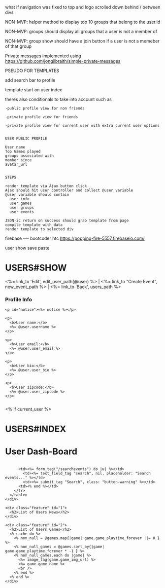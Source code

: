 what if navigation was fixed to top and logo scrolled down behind / between divs 








NON-MVP: helper method to display top 10 groups that belong to the user.id

NON-MVP: groups should display all groups that a user is not a member of

NON-MVP: group show should have a join button if a user is not a memeber of that group


Private messages implemented using 
https://github.com/jongilbraith/simple-private-messages







PSEUDO FOR TEMPLATES

add search bar to profile


template start on user index





theres also conditionals to take into account
such as 
	
	-public profile view for non friends
	
	-private profile view for friends

	-private profile view for current user with extra current user options

    
    USER PUBLIC PROFILE

    User name
    Top Games played
    groups associated with
    member since
    avatar_url


    STEPS

    render template via Ajax button click
    Ajax should hit user controller and collect @user variable
    @user variable should contain 
      user info
      user games
      user groups
      user events

    JSON-ic return on success should grab template from page
    compile template with data
    render template to selected div








firebase --- bootcoder htc
https://popping-fire-5557.firebaseio.com/

























user show save paste


<h1 class="title">USERS#SHOW</h1>
<div class="body" style="overflow-y: scroll; height: 400px;">

  <div class="nav-options">
    <%= link_to 'Edit', edit_user_path(@user) %> |
    <%= link_to "Create Event", new_event_path %> |
    <%= link_to 'Back', users_path %> 
  </div>
  <div class="old-profile">
  <div class="feature" id="1">
    <h3>Profile Info</h3>

    <p id="notice"><%= notice %></p>

    <p>
      <b>User name:</b>
      <%= @user.username %>
    </p>

    <p>
      <b>User email:</b>
      <%= @user.user_email %>
    </p>

    <p>
      <b>User bio:</b>
      <%= @user.user_bio %>
    </p>

    <p>
      <b>User zipcode:</b>
      <%= @user.user_zipcode %>
    </p>


    <%= link_to image_tag("http://cdn.steamcommunity.com/public/images/signinthroughsteam/sits_large_noborder.png"), '/auth/steam' %>
  </div>

  <div class="feature" id="2">
    <h2>USERS GAMES</h2>
    <% cache do %>
      <% @games.each do |game| %>
        <div class="one-third column feature">
        <%= link_to image_tag(game.game_img_url), game_path(game) %>
          <p><%= game.game_name %></p>
          <!-- <p>Lorem ipsum dolor sit amet...</p> -->
        </div>
      <% end %>
    <% end %>
  
  </div>
</div>

  <div class="feature" id="3">
    <h2>USERS GROUPS</h2>
    <%= render partial: '/groups/show_groups' %>
  </div>
  <div class="nav-options">
    <%= link_to 'Edit', edit_user_path(@user) %> |
    <%= link_to 'Back', users_path %>
  </div>
</div>









<!-- USER INDEX VIEW -->



<% if current_user %>
  <h1 class="title">USERS#INDEX</h1>
  <h1>User Dash-Board</h1>
  <div class="body" style="overflow-y: scroll; height: 400px;">
    <div class="search-options">
      <table>
        <tr>
          <td><%= form_tag("/searchgames") do |u| %></td>
            <td><%= text_field_tag "search", nil, placeholder: "Search games..." %></td>
            <td><%= submit_tag "Search", class: "button-warning" %></td>
          <td><% end %></td>
          
          <td><%= form_tag("/searchevents") do |u| %></td>
            <td><%= text_field_tag "search", nil, placeholder: "Search events..." %></td>
            <td><%= submit_tag "Search", class: "button-warning" %></td>
          <td><% end %></td>
        </tr>
      </table>
    </div>
    
    <div class="feature" id="1">
      <h2>List of Users News</h2>
    </div>

    <div class="feature" id="2">
      <h2>List of Users Games</h2>
      <% cache do %>
        <% non_null = @games.map{|game| game.game_playtime_forever ||= 0 } %>
        <% non_null_games = @games.sort_by{|game| game.game_playtime_forever * -1 } %>
        <% non_null_games.each do |game| %>
          <%= image_tag(game.game_img_url) %>
          <%= game.game_name %>
          <br />
        <% end %>
      <% end %>
    </div>

    <div class="feature" id="3">
      <h2>User Events</h2>
      <% current_user_events %>
      <% @current_user_events.each do |event| %>
        <h3><%= "#{event.event_name} : #{event.event_date}"%></h3>
        <% end %>
    </div>

    <div class="feature" id="4">
      <h2>USER GROUPS</h2>
      <%= render partial: '/groups/show_groups' %>

    </div>
  </div>

<% else %>

  <h1 class="title">USERS#INDEX SITE INDEX</h1>
  <div class="body" style="overflow-y: scroll; height: 400px;">
    <div class="feature" id="1">
      <h2>About Us</h2>
      <p>
      </p>
    </div>

    <div class="feature" id="2">
      <h2>Feature 1</h2>
    </div>

    <div class="feature" id="3">
      <h2>Feature 2</h2>
    </div>

  </div>

<% end %>












Casual Index BODY




<div class="row">
            <div class="box">
                <div class="col-lg-12 text-center">
                    <div id="carousel-example-generic" class="carousel slide">
                        <!-- Indicators -->
                        <ol class="carousel-indicators hidden-xs">
                            <li data-target="#carousel-example-generic" data-slide-to="0" class="active"></li>
                            <li data-target="#carousel-example-generic" data-slide-to="1"></li>
                            <li data-target="#carousel-example-generic" data-slide-to="2"></li>
                        </ol>

                        <!-- Wrapper for slides -->
                        <div class="carousel-inner">
                            <div class="item active">
                                <img class="img-responsive img-full" src="slide-1.jpg" alt="">
                            </div>
                            <div class="item">
                                <img class="img-responsive img-full" src="img/slide-2.jpg" alt="">
                            </div>
                            <div class="item">
                                <img class="img-responsive img-full" src="img/slide-3.jpg" alt="">
                            </div>
                        </div>

                        <!-- Controls -->
                        <a class="left carousel-control" href="#carousel-example-generic" data-slide="prev">
                            <span class="icon-prev"></span>
                        </a>
                        <a class="right carousel-control" href="#carousel-example-generic" data-slide="next">
                            <span class="icon-next"></span>
                        </a>
                    </div>
                    <h2>
                        <small>Welcome to</small>
                    </h2>
                    <h1>
                        <span class="brand-name">Business Casual</span>
                    </h1>
                    <hr class="tagline-divider">
                    <h2>
                        <small>By <strong>Start Bootstrap</strong></small>
                    </h2>
                </div>
            </div>
        </div>

        <div class="row">
            <div class="box">
                <div class="col-lg-12">
                    <hr>
                    <h2 class="intro-text text-center">Build a website <strong>worth visiting</strong>
                    </h2>
                    <hr>
                    <img class="img-responsive img-border img-left" src="img/intro-pic.jpg" alt="">
                    <hr class="visible-xs">
                    <p>The boxes used in this template are nested inbetween a normal Bootstrap row and the start of your column layout. The boxes will be full-width boxes, so if you want to make them smaller then you will need to customize.</p>
                    <p>A huge thanks to <a href="http://join.deathtothestockphoto.com/" target="_blank">Death to the Stock Photo</a> for allowing us to use the beautiful photos that make this template really come to life. When using this template, make sure your photos are decent. Also make sure that the file size on your photos is kept to a minumum to keep load times to a minimum.</p>
                    <p>Lorem ipsum dolor sit amet, consectetur adipiscing elit. Nunc placerat diam quis nisl vestibulum dignissim. In hac habitasse platea dictumst. Interdum et malesuada fames ac ante ipsum primis in faucibus. Pellentesque habitant morbi tristique senectus et netus et malesuada fames ac turpis egestas.</p>
                </div>
            </div>
        </div>

        <div class="row">
            <div class="box">
                <div class="col-lg-12">
                    <hr>
                    <h2 class="intro-text text-center">Beautiful boxes <strong>to showcase your content</strong>
                    </h2>
                    <hr>
                    <p>Use as many boxes as you like, and put anything you want in them! They are great for just about anything, the sky's the limit!</p>
                    <p>Lorem ipsum dolor sit amet, consectetur adipiscing elit. Nunc placerat diam quis nisl vestibulum dignissim. In hac habitasse platea dictumst. Interdum et malesuada fames ac ante ipsum primis in faucibus. Pellentesque habitant morbi tristique senectus et netus et malesuada fames ac turpis egestas.</p>
                </div>
            </div>
        </div>
      <%= yield %>
    </div>



























BOOTSTRAP dropdown 


<div class="dropdown">
      <button class="btn btn-default dropdown-toggle" type="button" id="dropdownMenu1" data-toggle="dropdown">
        Dropdown
        <span class="caret"></span>
      </button>
      <ul class="dropdown-menu" role="menu" aria-labelledby="dropdownMenu1">
        <li role="presentation"><a role="menuitem" tabindex="-1" href="#">Action</a></li>
        <li role="presentation"><a role="menuitem" tabindex="-1" href="#">Another action</a></li>
        <li role="presentation"><a role="menuitem" tabindex="-1" href="#">Something else here</a></li>
        <li role="presentation" class="divider"></li>
        <li role="presentation"><a role="menuitem" tabindex="-1" href="#">Separated link</a></li>
      </ul>
      </div>









Chris Steam News CALL

<p> test text </p>


<% if current_user.user_steam_id %>
  <%= SteamAdapter.new(current_user.user_steam_id).news %>
<%end%>

